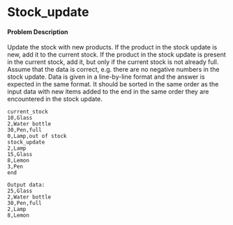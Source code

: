 # Stock_update

#### Problem Description
Update the stock with new products. If the product in the stock update is new, add it to the current stock. If the product in the stock update is present in the current stock, add it, but only if the current stock is not already full. Assume that the data is correct, e.g. there are no negative numbers in the stock update. Data is given in a line-by-line format and the answer is expected in the same format. It should be sorted in the same order as the input data with new items added to the end in the same order they are encountered in the stock update.

```
current_stock
10,Glass
2,Water bottle
30,Pen,full
0,Lamp,out of stock
stock_update
2,Lamp
15,Glass
8,Lemon
3,Pen
end
```
```
Output data:
25,Glass
2,Water bottle
30,Pen,full
2,Lamp
8,Lemon
```
